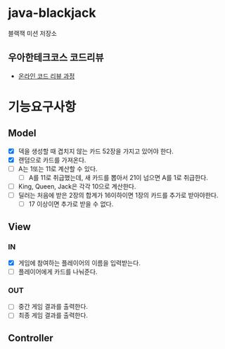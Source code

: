 # java-blackjack

블랙잭 미션 저장소

## 우아한테크코스 코드리뷰
- [온라인 코드 리뷰 과정](https://github.com/woowacourse/woowacourse-docs/blob/master/maincourse/README.md)

# 기능요구사항

## Model
- [x] 덱을 생성할 때 겹치지 않는 카드 52장을 가지고 있어야 한다.
- [x] 랜덤으로 카드를 가져온다.
- [ ] A는 1또는 11로 계산할 수 있다.
  - [ ] A를 11로 취급했는데, 새 카드를 뽑아서 21이 넘으면 A를 1로 취급한다.
- [ ] King, Queen, Jack은 각각 10으로 계산한다.
- [ ] 딜러는 처음에 받은 2장의 합계가 16이하이면 1장의 카드를 추가로 받아야한다.
  - [ ] 17 이상이면 추가로 받을 수 없다.

## View
### IN
- [x] 게임에 참여하는 플레이어의 이름을 입력받는다. 
- [ ] 플레이어에게 카드를 나눠준다.

### OUT
- [ ] 중간 게임 결과를 출력한다.
- [ ] 최종 게임 결과를 출력한다.

## Controller
